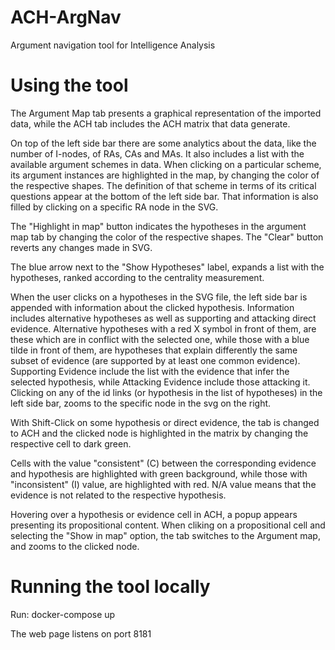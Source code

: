 # ACH-ArgNav
 Argument navigation tool for Intelligence Analysis

# Using the tool
The Argument Map tab presents a graphical representation of the imported data, while the ACH tab includes the ACH matrix that data generate.
            
 On top of the left side bar there are some analytics about the data, like the number of I-nodes, of RAs, CAs and MAs. It also includes a list with the available argument schemes in data. When clicking on a particular scheme, its argument instances are highlighted in the map, by changing the color of the respective shapes. The definition of that scheme in terms of its critical questions appear at the bottom of the left side bar. That information is also filled by clicking on a specific RA node in the SVG.
  
The "Highlight in map" button indicates the hypotheses in the argument map tab by changing the color of the respective shapes. The "Clear" button reverts any changes made in SVG. 
 
The blue arrow next to the "Show Hypotheses" label, expands a list with the hypotheses, ranked according to the centrality measurement.
      
 When the user clicks on a hypotheses in the SVG file, the left side bar is appended with information about the clicked hypothesis. Information includes alternative hypotheses as well as supporting and attacking direct evidence. Alternative hypotheses with a red X symbol in front of them, are these which are in conflict with the selected one, while those with a blue tilde in front of them, are hypotheses that explain differently the same subset of evidence (are supported by at least one common evidence). Supporting Evidence include the list with the  evidence that infer the selected hypothesis, while Attacking Evidence include those attacking it.  Clicking on any of the id links (or hypothesis in the list of hypotheses) in the left side bar, zooms to the specific node in the svg on the right.

With Shift-Click on some hypothesis or direct evidence, the tab is changed to ACH and the clicked node is highlighted in the matrix by changing the respective cell to dark green.

Cells with the value "consistent" (C) between the corresponding evidence and hypothesis are highlighted with green background, while those with "inconsistent" (I) value, are highlighted with red. N/A value means that the evidence is not related to the respective hypothesis.
            
Hovering over a hypothesis or evidence cell in ACH, a popup appears presenting its propositional content. When cliking on a propositional cell and selecting the "Show in map" option, the tab switches to the Argument map, and zooms to the clicked node.

# Running the tool locally

Run: docker-compose up

The web page listens on port 8181

